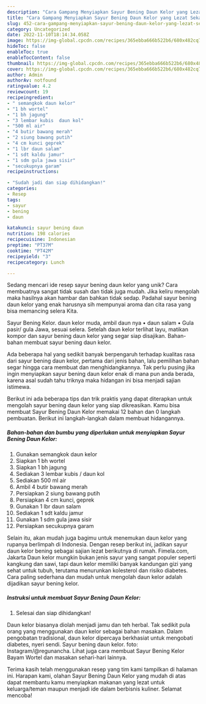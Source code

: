 ```yaml
---
description: "Cara Gampang Menyiapkan Sayur Bening Daun Kelor yang Lezat Sekali"
title: "Cara Gampang Menyiapkan Sayur Bening Daun Kelor yang Lezat Sekali"
slug: 452-cara-gampang-menyiapkan-sayur-bening-daun-kelor-yang-lezat-sekali
category: Uncategorized
date: 2022-11-10T18:14:34.058Z
image: https://img-global.cpcdn.com/recipes/365ebba666b522b6/680x482cq70/sayur-bening-daun-kelor-foto-resep-utama.jpg
hideToc: false
enableToc: true
enableTocContent: false
thumbnail: https://img-global.cpcdn.com/recipes/365ebba666b522b6/680x482cq70/sayur-bening-daun-kelor-foto-resep-utama.jpg
cover: https://img-global.cpcdn.com/recipes/365ebba666b522b6/680x482cq70/sayur-bening-daun-kelor-foto-resep-utama.jpg
author: Admin
authorAv: notfound
ratingvalue: 4.2
reviewcount: 19
recipeingredient:
- " semangkok daun kelor"
- "1 bh wortel"
- "1 bh jagung"
- "3 lembar kubis  daun kol"
- "500 ml air"
- "4 butir bawang merah"
- "2 siung bawang putih"
- "4 cm kunci geprek"
- "1 lbr daun salam"
- "1 sdt kaldu jamur"
- "1 sdm gula jawa sisir"
- "secukupnya garam"
recipeinstructions:

- "Sudah jadi dan siap dihidangkan!"
categories:
- Resep
tags:
- sayur
- bening
- daun

katakunci: sayur bening daun 
nutrition: 198 calories
recipecuisine: Indonesian
preptime: "PT37M"
cooktime: "PT42M"
recipeyield: "3"
recipecategory: Lunch

---
```





Sedang mencari ide resep sayur bening daun kelor yang unik? Cara membuatnya sangat tidak susah dan tidak juga mudah. Jika keliru mengolah maka hasilnya akan hambar dan bahkan tidak sedap. Padahal sayur bening daun kelor yang enak harusnya sih mempunyai aroma dan cita rasa yang bisa memancing selera Kita.





Sayur Bening Kelor. daun kelor muda, ambil daun nya • daun salam • Gula pasir/ gula Jawa, sesuai selera. Setelah daun kelor terlihat layu, matikan kompor dan sayur bening daun kelor yang segar siap disajikan. Bahan-bahan membuat sayur bening daun kelor.

Ada beberapa hal yang sedikit banyak berpengaruh terhadap kualitas rasa dari sayur bening daun kelor, pertama dari jenis bahan, lalu pemilihan bahan segar hingga cara membuat dan menghidangkannya. Tak perlu pusing jika ingin menyiapkan sayur bening daun kelor enak di mana pun anda berada, karena asal sudah tahu triknya maka hidangan ini bisa menjadi sajian istimewa.






Berikut ini ada beberapa tips dan trik praktis yang dapat diterapkan untuk mengolah sayur bening daun kelor yang siap dikreasikan. Kamu bisa membuat Sayur Bening Daun Kelor memakai 12 bahan dan 0 langkah pembuatan. Berikut ini langkah-langkah dalam membuat hidangannya.

<!--inarticleads1-->

##### Bahan-bahan dan bumbu yang diperlukan untuk menyiapkan Sayur Bening Daun Kelor:

1. Gunakan  semangkok daun kelor
1. Siapkan 1 bh wortel
1. Siapkan 1 bh jagung
1. Sediakan 3 lembar kubis / daun kol
1. Sediakan 500 ml air
1. Ambil 4 butir bawang merah
1. Persiapkan 2 siung bawang putih
1. Persiapkan 4 cm kunci, geprek
1. Gunakan 1 lbr daun salam
1. Sediakan 1 sdt kaldu jamur
1. Gunakan 1 sdm gula jawa sisir
1. Persiapkan secukupnya garam


Selain itu, akan mudah juga bagimu untuk menemukan daun kelor yang rupanya berlimpah di Indonesia. Dengan resep berikut ini, jadikan sayur daun kelor bening sebagai sajian lezat berikutnya di rumah. Fimela.com, Jakarta Daun kelor mungkin bukan jenis sayur yang sangat populer seperti kangkung dan sawi, tapi daun kelor memiliki banyak kandungan gizi yang sehat untuk tubuh, terutama menurunkan kolesterol dan risiko diabetes. Cara paling sederhana dan mudah untuk mengolah daun kelor adalah dijadikan sayur bening kelor. 

<!--inarticleads2-->

##### Instruksi untuk membuat Sayur Bening Daun Kelor:


1. Selesai dan siap dihidangkan!

Daun kelor biasanya diolah menjadi jamu dan teh herbal. Tak sedikit pula orang yang menggunakan daun kelor sebagai bahan masakan. Dalam pengobatan tradisional, daun kelor dipercaya berkhasiat untuk mengobati diabetes, nyeri sendi. Sayur bening daun kelor. foto: Instagram/@regunancha. Lihat juga cara membuat Sayur Bening Kelor Bayam Wortel dan masakan sehari-hari lainnya. 

Terima kasih telah menggunakan resep yang tim kami tampilkan di halaman ini. Harapan kami, olahan Sayur Bening Daun Kelor yang mudah di atas dapat membantu kamu menyiapkan makanan yang lezat untuk keluarga/teman maupun menjadi ide dalam berbisnis kuliner. Selamat mencoba!
